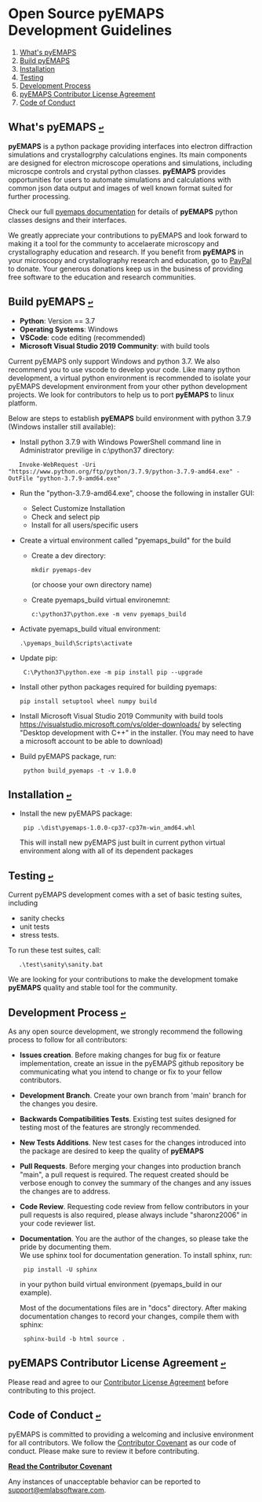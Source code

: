 #  Open Source __pyEMAPS__ Development Guidelines

1. <a id="contents"></a>[What's pyEMAPS](#overview)
2. <a id="contents"></a>[Build pyEMAPS](#build)
3. <a id="contents"></a>[Installation](#installation)
4. <a id="contents"></a>[Testing](#test)
5. <a id="contents"></a>[Development Process](#process)
5. <a id="contents"></a>[pyEMAPS Contributor License Agreement](#CLA)
5. <a id="contents"></a>[Code of Conduct](#COC)

## What's pyEMAPS [`↩`](#contents) <a id="overview"></a>
__pyEMAPS__ is a python package providing interfaces into electron diffraction simulations and crystallogrphy calculations engines. Its
main components are designed for electron microscope operations and simulations, including microscpe controls and crystal python classes. 
__pyEMAPS__ provides opportunities for users to automate simulations and calculations with common json data output and images of well known 
format suited for further processing.

Check our full [pyemaps documentation](https://emlab-solutions.github.io/pyemaps) for details of __pyEMAPS__ 
python classes designs and their interfaces.

We greatly appreciate your contributions to pyEMAPS and look forward to making it a tool for 
the communty to accelaerate microscopy and crystallography education and research. If you benefit from __pyEMAPS__ in your microscopy 
and crystallography research and education, go to 
[PayPal](https://www.paypal.com/paypalme/pyemaps22) to donate. Your generous donations keep us in the business of providing free software 
to the education and research communities.   

## Build pyEMAPS [`↩`](#content) <a id="build"></a>

* __Python__: Version == 3.7
* __Operating Systems__: Windows
* __VSCode__: code editing (recommended)
* __Microsoft Visual Studio 2019 Community__: with build tools

Current pyEMAPS only support Windows and python 3.7. We also recommend you to use vscode to develop your code.
Like many python development, a virtual python environment is recommended to isolate your pyEMAPS development 
environment from your other python development projects. We look for contributors to help us to port __pyEMAPS__
to linux platform.

Below are steps to establish __pyEMAPS__ build environment with python 3.7.9 (Windows installer still available):

* Install python 3.7.9 with Windows PowerShell command line in Administrator previlige in c:\python37 directory:

```   
   Invoke-WebRequest -Uri "https://www.python.org/ftp/python/3.7.9/python-3.7.9-amd64.exe" -OutFile "python-3.7.9-amd64.exe"
```

* Run the "python-3.7.9-amd64.exe", choose the following in installer GUI:
  
     * Select Customize Installation
     * Check and select pip
     * Install for all users/specific users
     
* Create a virtual environment called "pyemaps_build" for the build
     * Create a dev directory:
       
       ```
       mkdir pyemaps-dev
       ``` 
       (or choose your own directory name)
     * Create pyemaps_build virtual environemnt:
       
       ```
       c:\python37\python.exe -m venv pyemaps_build
       ```
       
* Activate pyemaps_build vitual environment:
 
     ```
    .\pyemaps_build\Scripts\activate
     ```

* Update pip:
  
  ```
   C:\Python37\python.exe -m pip install pip --upgrade
  ```

* Install other python packages required for building pyemaps:
  
  ``` 
  pip install setuptool wheel numpy build
  ```

* Install Microsoft Visual Studio 2019 Community with build tools 
   https://visualstudio.microsoft.com/vs/older-downloads/
   by selecting "Desktop development with C++" in the installer.
   (You may need to have a microsoft account to be able to download)

* Build pyEMAPS package, run:
  
  ```
   python build_pyemaps -t -v 1.0.0
  ```

## Installation [`↩`](#contents) <a id="installation"></a>

* Install the new pyEMAPS package:

  ```
   pip .\dist\pyemaps-1.0.0-cp37-cp37m-win_amd64.whl
  ```
  This will install new pyEMAPS just built in current python virtual environment
  along with all of its dependent packages


## Testing [`↩`](#contents) <a id="test"></a>

   Current pyEMAPS development comes with a set of basic testing suites, including
   
   * sanity checks
   * unit tests
   * stress tests.

   To run these test suites, call:
   ```
      .\test\sanity\sanity.bat
   ```
   We are looking for your contributions to make the development tomake __pyEMAPS__ quality and stable 
   tool for the community.

## Development Process [`↩`](#contents) <a id="process"></a>

As any open source development, we strongly recommend the following process to follow for all contributors:

* __Issues creation__. Before making changes for bug fix or feature implementation, create an issue in the pyEMAPS
   github repository be communicating what you intend to change or fix to your fellow contributors.

* __Development Branch__. Create your own branch from 'main' branch for the changes you desire.
  
* __Backwards Compatibilities Tests__. Existing test suites designed for testing most of the features
   are strongly recommended.

* __New Tests Additions__. New test cases for the changes introduced into the package are desired to keep the quality 
   of __pyEMAPS__
  
* __Pull Requests__. Before merging your changes into production branch "main", a pull request is required. The request created
  should be verbose enough to convey the summary of the changes and any issues the changes are to address. 
  
* __Code Review__. Requesting code review from fellow contributors in your pull requests is also required, please always
  include "sharonz2006" in your code reviewer list.
  
* __Documentation__. You are the author of the changes, so please take the pride by documenting them.  
   We use sphinx tool for documentation generation. To install sphinx, run:
   ```
    pip install -U sphinx
   ```
   in your python build virtual environment (pyemaps_build in our example).
 
   Most of the documentations files are in "docs" directory. After making documentation changes to record your changes, compile
   them with sphinx:
   ```
    sphinx-build -b html source .
   ```

## pyEMAPS Contributor License Agreement [`↩`](#contents) <a id="CLA"></a>

Please read and agree to our [Contributor License Agreement](CONTRIBUTING.md) before contributing to this project.

## Code of Conduct [`↩`](#contents) <a id="COC"></a>

pyEMAPS is committed to providing a welcoming and inclusive environment for all contributors. We follow the [Contributor Covenant](https://www.contributor-covenant.org/version/2/0/code_of_conduct/) as our code of conduct. Please make sure to review it before contributing.

**[Read the Contributor Covenant](https://www.contributor-covenant.org/version/2/0/code_of_conduct/)**

Any instances of unacceptable behavior can be reported to support@emlabsoftware.com.


